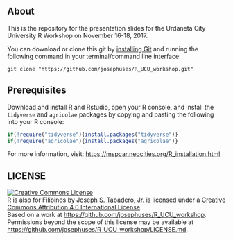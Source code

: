 ## About

This is the repository for the presentation slides for the Urdaneta City University R Workshop on November 16-18, 2017.

You can download or clone this git by [installing Git](https://git-scm.com/book/en/v2/Getting-Started-Installing-Git) and running the following command in your terminal/command line interface:


```
git clone "https://github.com/josephuses/R_UCU_workshop.git"
```

## Prerequisites

Download and install R and Rstudio, open your R console, and install the `tidyverse` and `agricolae` packages by copying and pasting the following into your R console:

```r
if(!require("tidyverse"){install.packages("tidyverse")}
if(!require("agricolae"){install.packages("agricolae")}
```

For more information, visit: https://mspcar.neocities.org/R_installation.html


## LICENSE

<a rel="license" href="http://creativecommons.org/licenses/by/4.0/"><img alt="Creative Commons License" style="border-width:0" src="https://i.creativecommons.org/l/by/4.0/88x31.png" /></a><br /><span xmlns:dct="http://purl.org/dc/terms/" property="dct:title">R is also for Filipinos</span> by <a xmlns:cc="http://creativecommons.org/ns#" href="https://github.com/josephuses/R_UCU_workshop" property="cc:attributionName" rel="cc:attributionURL">Joseph S. Tabadero, Jr.</a> is licensed under a <a rel="license" href="http://creativecommons.org/licenses/by/4.0/">Creative Commons Attribution 4.0 International License</a>.<br />Based on a work at <a xmlns:dct="http://purl.org/dc/terms/" href="https://github.com/josephuses/R_UCU_workshop" rel="dct:source">https://github.com/josephuses/R_UCU_workshop</a>.<br />Permissions beyond the scope of this license may be available at <a xmlns:cc="http://creativecommons.org/ns#" href="https://github.com/josephuses/R_UCU_workshop/LICENSE.md" rel="cc:morePermissions">https://github.com/josephuses/R_UCU_workshop/LICENSE.md</a>.


